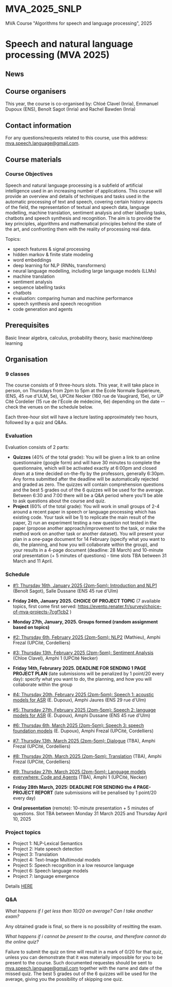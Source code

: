 # MVA_2025_SNLP
MVA Course "Algorithms for speech and language processing", 2025 

# Speech and natural language processing (MVA 2025)

## News


## Course organisers

This year, the course is co-organised by: Chloé Clavel (Inria), Emmanuel Dupoux (ENS), Benoît Sagot (Inria) and Rachel Bawden (Inria) 


## Contact information

For any questions/requests related to this course, use this address: mva.speech.language@gmail.com.

## Course materials

### Course Objectives

Speech and natural language processing is a subfield of artificial intelligence used in an increasing number of applications. This course will provide an overview and details of techniques and tasks used in the automatic processing of text and speech, covering certain history aspects of the field, the representation of textual and speech data, language modelling, machine translation, sentiment analysis and other labelling tasks, chatbots and speech synthesis and recognition. The aim is to provide the key principles, algorithms and mathematical principles behind the state of the art, and confronting them with the reality of processing real data. 

Topics:

- speech features & signal processing
- hidden markov & finite state modeling
- word embeddings
- deep learning for NLP (RNNs, transformers)
- neural language modelling, including large language models (LLMs)
- machine translation
- sentiment analysis
- sequence labelling tasks
- chatbots
- evaluation: comparing human and machine performance
- speech synthesis and speech recognition
- code generation and agents


## Prerequisites

Basic linear algebra, calculus, probability theory, basic machine/deep learning

## Organisation

### 9 classes

The course consists of 9 three-hours slots. This year, it will take place in person, on Thursdays from 2pm to 5pm at the Ecole Normale Supérieure, (ENS, 45 rue d'ULM, 5e), UPCité Necker (160 rue de Vaugirard, 15e), or UP Cité Cordelier (15 rue de l'École de médecine, 6e) depending on the date -- check the venues on the schedule below.

Each three-hour slot will have a lecture lasting approximately two hours, followed by a quiz and Q&As.

### Evaluation

Evaluation consists of 2 parts:
- **Quizzes** (40% of the total grade): You will be given a link to an online questionnaire (google form) and will have 30 minutes to complete the questionnaire, which will be activated exactly at 6:00pm and closed down at a time decided on-the-fly by the professors, generally 6:30pm. Any forms submitted after the deadline will be automatically rejected and graded as zero. The quizzes will contain comprehension questions and the best 5 grades out of the 6 quizzes will be used for the average. Between 6:30 and 7:00 there will be a Q&A period where you'll be able to ask questions about the course and quiz.
- **Project** (60% of the total grade): You will work in small groups of 2-4 around a recent paper in speech or language processing which has existing code. Your task will be 1) to replicate the main result of the paper, 2) run an experiment testing a new question not tested in the paper (propose another approach/improvement to the task, or make the method work on another task or another dataset). You will present your plan in a one-page document for 14 February (specify what you want to do, the planning, and how you will collaborate within the group), and your results in a 4-page document (deadline: 28 March) and 10-minute oral presentation (+ 5 minutes of questions) - time slots TBA between 31 March and 11 April.

### Schedule

- [#1: Thursday  16th, January  2025 (2pm-5pm): Introduction and NLP1](https://github.com/chloedaphne/MVA_2025_SNLP/tree/main/Course_%231) (Benoît Sagot), Salle Dussane (ENS 45 rue d'Ulm)
- **Friday 24th, January 2025. CHOICE OF PROJECT TOPIC** (7 available topics, first come first served: https://evento.renater.fr/survey/choice-of-mva-projects-7cgf1cb2 )  
- **Monday 27th, January, 2025. Groups formed (random assignment based on topics)**
- [#2: Thursday 6th, February 2025 (2pm-5pm): NLP2](https://github.com/chloedaphne/MVA_2025_SNLP/tree/main/Course_%232) (Mathieu), Amphi Frezal (UPCité, Cordelliers)
- [#3: Thursday 13th, February 2025 (2pm-5pm): Sentiment Analysis](https://github.com/chloedaphne/MVA_2025_SNLP/tree/main/Course_%233) (Chloe Clavel), Amphi 1 (UPCité Necker)
- **Friday 14th, Februrary 2025. DEADLINE FOR SENDING 1 PAGE PROJECT PLAN**  (late submissions will be penalized by 1 point/20 every day): specify what you want to do, the planning, and how you will collaborate within the group
- [#4: Thursday 20th, February 2025 (2pm-5pm): Speech 1: acoustic models for ASR](https://github.com/chloedaphne/MVA_2025_SNLP/tree/main/Course_%234) (E. Dupoux), Amphi Jaures (ENS 29 rue d'Ulm)
- [#5: Thursday 27th, February 2025 (2pm-5pm): Speech 2: language models for ASR](https://github.com/chloedaphne/MVA_2025_SNLP/tree/main/Course_%235) (E. Dupoux), Amphi Dussane (ENS 45 rue d'Ulm)
- [#6: Thursday 6th, March 2025 (2pm-5pm): Speech 3: speech foundation models](https://github.com/chloedaphne/MVA_2025_SNLP/tree/main/Course_%236) (E. Dupoux), Amphi Frezal (UPCité, Cordelliers)

- [#7: Thursday 13th, March 2025 (2pm-5pm): Dialogue](https://github.com/chloedaphne/MVA_2025_SNLP/tree/main/Course_%237) (TBA), Amphi Frezal (UPCité, Cordelliers)
- [#8: Thursday 20th, March 2025 (2pm-5pm): Translation](https://github.com/chloedaphne/MVA_2025_SNLP/tree/main/Course_%238) (TBA), Amphi Frezal (UPCité, Cordelliers)
- [#9: Thursday 27th, March 2025 (2pm-5pm): Language models everywhere: Code and Agents](https://github.com/chloedaphne/MVA_2025_SNLP/tree/main/Course_%239) (TBA), Amphi 1 (UPCité, Necker)

- **Friday 28th March, 2025: DEADLINE FOR SENDING the 4 PAGE-PROJECT REPORT** (late submissions will be penalised by 1 point/20 every day)

- **Oral presentation** (remote): 10-minute presentation + 5 minutes of questions. Slot TBA between Monday 31 March 2025 and Thursday April 10, 2025


### Project topics

- Project 1:  NLP-Lexical Semantics 
- Project 2: Hate speech detection 
- Project 3: Translation 
- Project 4: Text-Image Multimodal models
- Project 5: Speech recognition in a low resource language
- Project 6: Speech language models
- Project 7: language emergence

Details [HERE](https://github.com/chloedaphne/MVA_2025_SNLP/tree/main/Project_topics) 

### Q&A

_What happens if I get less than 10/20 on average? Can I take another exam?_

Any obtained grade is final, so there is no possibility of resitting the exam.

_What happens if i cannot be present to the course, and therefore cannot do the online quiz?_

Failure to submit the quiz on time will result in a mark of 0/20 for that quiz, unless you can demonstrate that it was materially impossible for you to be present to the course. Such documented requestes should be sent to mva.speech.language@gmail.com together with the name and date of the missed quiz. The best 5 grades out of the 6 quizzes will be used for the average, giving you the possibility of skipping one quiz.



